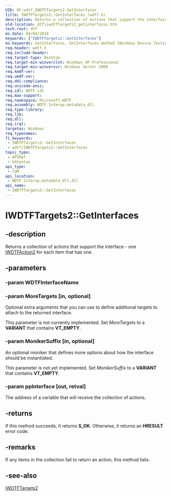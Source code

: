 ```yaml
---
UID: NF:wdtf.IWDTFTargets2.GetInterfaces
title: IWDTFTargets2::GetInterfaces (wdtf.h)
description: Returns a collection of actions that support the interface - one IWDTFAction2 for each item that has one.
old-location: dtf\iwdtftargets2_getinterfaces.htm
tech.root: dtf
ms.date: 04/04/2018
keywords: ["IWDTFTargets2::GetInterfaces"]
ms.keywords: GetInterfaces, GetInterfaces method [Windows Device Testing Framework], GetInterfaces method [Windows Device Testing Framework],IWDTFTargets2 interface, IWDTFTargets2 interface [Windows Device Testing Framework],GetInterfaces method, IWDTFTargets2.GetInterfaces, IWDTFTargets2::GetInterfaces, Microsoft.WDTF.IWDTFTargets2.GetInterfaces, Microsoft::WDTF::IWDTFTargets2::GetInterfaces, dtf.iwdtftargets2_getinterfaces, wdtf/IWDTFTargets2::GetInterfaces
req.header: wdtf.h
req.include-header: 
req.target-type: Desktop
req.target-min-winverclnt: Windows XP Professional
req.target-min-winversvr: Windows Server 2008
req.kmdf-ver: 
req.umdf-ver: 
req.ddi-compliance: 
req.unicode-ansi: 
req.idl: WDTF.idl
req.max-support: 
req.namespace: Microsoft.WDTF
req.assembly: WDTF.Interop.metadata_dll
req.type-library: 
req.lib: 
req.dll: 
req.irql: 
targetos: Windows
req.typenames: 
f1_keywords:
 - IWDTFTargets2::GetInterfaces
 - wdtf/IWDTFTargets2::GetInterfaces
topic_type:
 - APIRef
 - kbSyntax
api_type:
 - COM
api_location:
 - WDTF.Interop.metadata_dll.dll
api_name:
 - IWDTFTargets2::GetInterfaces
---
```


# IWDTFTargets2::GetInterfaces

## -description

Returns a collection of actions that support the interface - one <a href="/windows-hardware/drivers/ddi/wdtf/nn-wdtf-iwdtfaction2">IWDTFAction2</a> for each item
that has one.

## -parameters

### -param WDTFInterfaceName

### -param MoreTargets [in, optional]

Optional extra arguments that you can use to define additional targets to attach to the returned interface. 

This parameter is not currently implemented. Set <i>MoreTargets </i>to a <b>VARIANT</b> 
that contains <b>VT_EMPTY</b>.

### -param MonikerSuffix [in, optional]

An optional moniker that defines more options about how the interface should be instantiated. 

This parameter is not yet implemented. Set <i>MonikerSuffix </i>to a <b>VARIANT</b> that 
contains <b>VT_EMPTY</b>.

### -param ppInterface [out, retval]

The address of a variable that will receive the collection of actions.

## -returns

If this method succeeds, it returns **S_OK**. Otherwise, it returns an **HRESULT** error code.

## -remarks

If any items in the collection fail to return an action, this method fails.

## -see-also

<a href="/windows-hardware/drivers/ddi/wdtf/nn-wdtf-iwdtftargets2">IWDTFTargets2</a>
